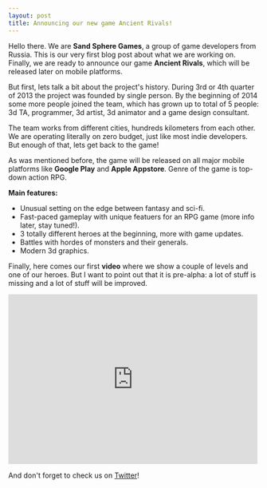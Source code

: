 ```yaml
---
layout: post
title: Announcing our new game Ancient Rivals!
---
```

Hello there. We are **Sand Sphere Games**, a group of game developers from Russia. This is our very first blog post about what we are working on. Finally, we are ready to announce our game **Ancient Rivals**, which will be released later on mobile platforms.

But first, lets talk a bit about the project's history. During 3rd or 4th quarter of 2013 the project was founded by single person. By the beginning of 2014 some more people joined the team, which has grown up to total of 5 people: 3d TA, programmer, 3d artist, 3d animator and a game design consultant. 

The team works from different cities, hundreds kilometers from each other. We are operating literally on zero budget, just like most indie developers. But enough of that, lets get back to the game!

As was mentioned before, the game will be released on all major mobile platforms like **Google Play** and **Apple Appstore**. Genre of the game is top-down action RPG.
 
**Main features:**

- Unusual setting on the edge between fantasy and sci-fi.
- Fast-paced gameplay with unique featuers for an RPG game (more info later, stay tuned!).
- 3 totally different heroes at the beginning, more with game updates.
- Battles with hordes of monsters and their generals.
- Modern 3d graphics.

Finally, here comes our first **video** where we show a couple of levels and one of our heroes. But I want to point out that it is pre-alpha: a lot of stuff is missing and a lot of stuff will be improved.

<iframe width="500" height="340" src="http://www.youtube.com/embed/wjHiE7Cwb90" frameborder="0" allowfullscreen></iframe>

And don't forget to check us on [Twitter](https://twitter.com/AncientRivals)!